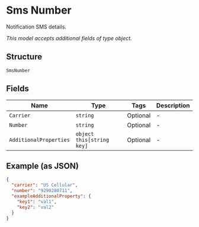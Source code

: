 
# Sms Number

Notification SMS details.

*This model accepts additional fields of type object.*

## Structure

`SmsNumber`

## Fields

| Name | Type | Tags | Description |
|  --- | --- | --- | --- |
| `Carrier` | `string` | Optional | - |
| `Number` | `string` | Optional | - |
| `AdditionalProperties` | `object this[string key]` | Optional | - |

## Example (as JSON)

```json
{
  "carrier": "US Cellular",
  "number": "9299280711",
  "exampleAdditionalProperty": {
    "key1": "val1",
    "key2": "val2"
  }
}
```

